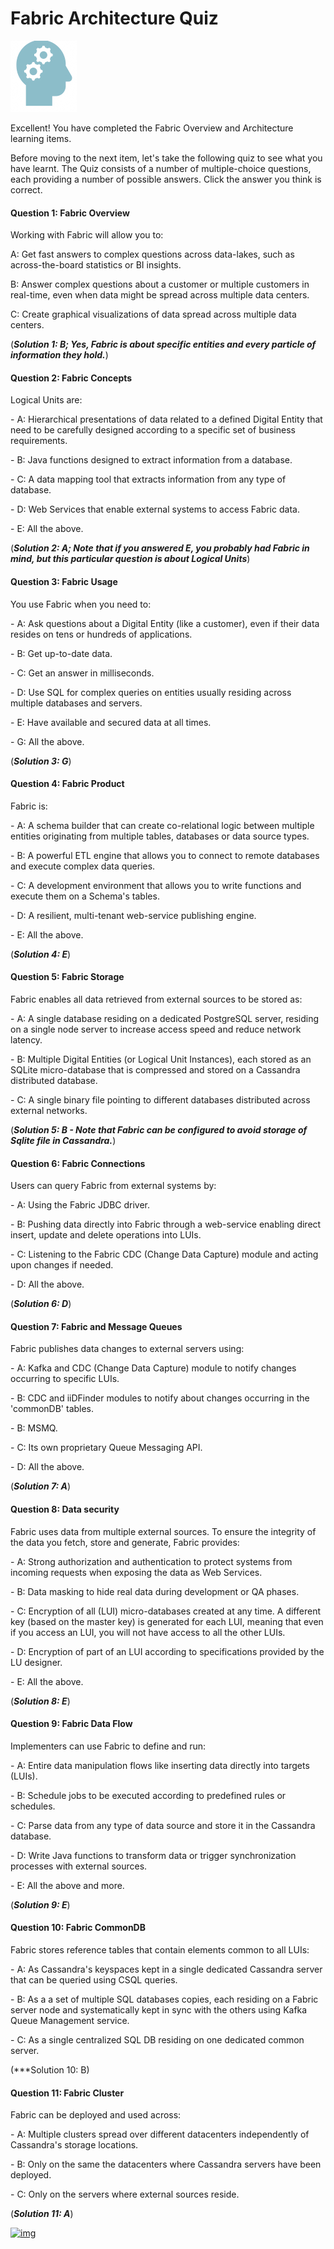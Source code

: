 # Fabric Architecture Quiz

![](/academy/Training_Level_1/03_fabric_basic_LU/images/Quiz.png) 



Excellent! 
You have completed the Fabric Overview and Architecture learning items.

 
Before moving to the next item, let's take the following quiz to see what you have learnt. The Quiz consists of a number of multiple-choice questions, each providing a number of possible answers. Click the answer you think is correct. 



#### Question 1: Fabric Overview

Working with Fabric will allow you to:


A: Get fast answers to complex questions across data-lakes, such as across-the-board statistics or BI insights.


B: Answer complex questions about a customer or multiple customers in real-time, even when data might be spread across multiple data centers.


C: Create graphical visualizations of data spread across multiple data centers.


(***Solution 1: B; Yes, Fabric is about specific entities and every particle of information they hold.***)



#### Question 2: Fabric Concepts

Logical Units are:


\- A: Hierarchical presentations of data related to a defined Digital Entity that need to be carefully designed according to a specific set of business requirements.


\-  B: Java functions designed to extract information from a database.  


\-  C: A data mapping tool that extracts information from any type of database.


\-  D: Web Services that enable external systems to access Fabric data. 


\-  E: All the above.


(***Solution 2: A; Note that if you answered E, you probably had Fabric in mind, but this particular question is about Logical Units***)

 

#### Question 3: Fabric Usage

You use Fabric when you need to:


\- A: Ask questions about a Digital Entity (like a customer), even if their data resides on tens or hundreds of applications.


\- B: Get up-to-date data.


\- C: Get an answer in milliseconds. 


\- D: Use SQL for complex queries on entities usually residing across multiple databases and servers.


\- E: Have available and secured data at all times.


\- G: All the above.


(***Solution 3: G***)



#### Question 4: Fabric Product

Fabric is:


\- A: A schema builder that can create co-relational logic between multiple entities originating from multiple tables, databases or data source types.


\- B: A powerful ETL engine that allows you to connect to remote databases and execute complex data queries. 


\- C: A development environment that allows you to write functions and execute them on a Schema's tables.


\- D: A resilient, multi-tenant web-service publishing engine. 


\- E: All the above.

(***Solution 4: E***)



#### Question 5: Fabric Storage

Fabric enables all data retrieved from external sources to be stored as:


\- A: A single database residing on a dedicated PostgreSQL server, residing on a single node server to increase access speed and reduce network latency.


\- B: Multiple Digital Entities (or Logical Unit Instances), each stored as an SQLite micro-database that is compressed and stored on a Cassandra distributed database.


\- C: A single binary file pointing to different databases distributed across external networks.


 (***Solution 5: B - Note that Fabric can be configured to avoid storage of Sqlite file in Cassandra.***)



#### Question 6: Fabric Connections

Users can query Fabric from external systems by:


\- A: Using the Fabric JDBC driver.


\- B: Pushing data directly into Fabric through a web-service enabling direct insert, update and delete operations into LUIs.


\- C: Listening to the Fabric CDC (Change Data Capture) module and acting upon changes if needed.


\- D: All the above.


(***Solution 6: D***)



####  Question 7: Fabric and Message Queues

Fabric publishes data changes to external servers using:


\- A: Kafka and CDC (Change Data Capture) module to notify changes occurring to specific LUIs.


\- B: CDC and iiDFinder modules to notify about changes occurring in the 'commonDB' tables.


\- B: MSMQ.


\- C: Its own proprietary Queue Messaging API.


\- D: All the above.


(***Solution 7: A***)



#### Question 8: Data security

Fabric uses data from multiple external sources. To ensure the integrity of the data you fetch, store and generate, Fabric provides:


\- A: Strong authorization and authentication to protect systems from incoming requests when exposing the data as Web Services. 


\- B: Data masking to hide real data during development or QA phases.


\- C: Encryption of all (LUI) micro-databases created at any time. A different key (based on the master key) is generated for each LUI, meaning that even if you access an LUI, you will not have access to all the other LUIs.


\- D: Encryption of part of an LUI according to specifications provided by the LU designer. 


\- E: All the above.


(***Solution 8: E***)

 

#### Question 9: Fabric Data Flow

Implementers can use Fabric to define and run:


\- A: Entire data manipulation flows like inserting data directly into targets (LUIs).


\- B: Schedule jobs to be executed according to predefined rules or schedules.


\- C: Parse data from any type of data source and store it in the Cassandra database.


\- D: Write Java functions to transform data or trigger synchronization processes with external sources.


\- E: All the above and more. 


(***Solution 9: E***)



#### Question 10: Fabric CommonDB

Fabric stores reference tables that contain elements common to all LUIs:


\- A: As Cassandra's keyspaces kept in a single dedicated Cassandra server that can be queried using CSQL queries.


\- B: As a a set of multiple SQL databases copies, each residing on a Fabric server node and systematically kept in sync with the others using Kafka Queue Management service.

\- C: As a single centralized SQL DB residing on one dedicated common server. 

 (***Solution 10: B)



#### Question 11: Fabric Cluster

Fabric can be deployed and used across:


\- A: Multiple clusters spread over different datacenters independently of Cassandra's storage locations.


\- B: Only on the same the datacenters where Cassandra servers have been deployed.


\- C: Only on the servers where external sources reside.


 (***Solution 11: A***)



[![img](https://github.com/k2view-academy/K2View-Academy/raw/master/articles/images/Previous.png)](/academy/Training_Level_1/02_Fabric_Architecture/2_1_FabricArchitectureOverview.md)
